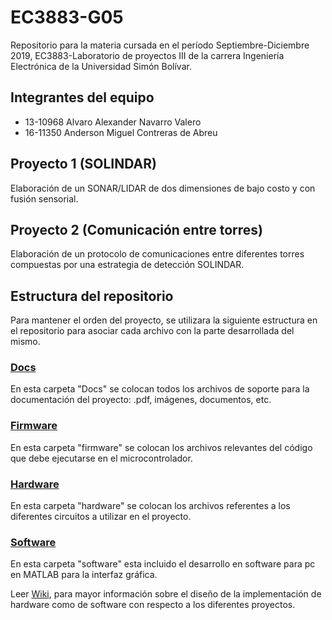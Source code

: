 # EC3883-G05
Repositorio para la materia cursada en el período Septiembre-Diciembre 2019, EC3883-Laboratorio de proyectos III de la carrera Ingeniería Electrónica de la Universidad Simón Bolívar.

## Integrantes del equipo
* 13-10968 Alvaro Alexander Navarro Valero
* 16-11350 Anderson Miguel Contreras de Abreu

## Proyecto 1 (SOLINDAR)
Elaboración de un SONAR/LIDAR de dos dimensiones de bajo costo y con fusión sensorial.

## Proyecto 2 (Comunicación entre torres)
Elaboración de un protocolo de comunicaciones entre diferentes torres compuestas por una estrategia de detección SOLINDAR.

## Estructura del repositorio
Para mantener el orden del proyecto, se utilizara la siguiente estructura en el repositorio para asociar cada archivo con la parte desarrollada del mismo.

### [Docs](https://github.com/USB-EC3883-III-2019/EC3883-G05/tree/master/docs)
En esta carpeta "Docs" se colocan todos los archivos de soporte para la documentación del proyecto: .pdf, imágenes, documentos, etc. 

### [Firmware](https://github.com/USB-EC3883-III-2019/EC3883-G05/tree/master/firmware/EC3883.G05)
En esta carpeta "firmware" se colocan los archivos relevantes del código que debe ejecutarse en el microcontrolador. 

### [Hardware](https://github.com/USB-EC3883-III-2019/EC3883-G05/tree/master/hardware)
En esta carpeta "hardware" se colocan los archivos referentes a los diferentes circuitos a utilizar en el proyecto.

### [Software](https://github.com/USB-EC3883-III-2019/EC3883-G05/tree/master/software)
En esta carpeta "software" esta incluido el desarrollo en software para pc en MATLAB para la interfaz gráfica.

Leer [Wiki](https://github.com/USB-EC3883-III-2019/EC3883-G05/wiki), para mayor información sobre el diseño de la implementación de hardware como de software con respecto a los diferentes proyectos.


